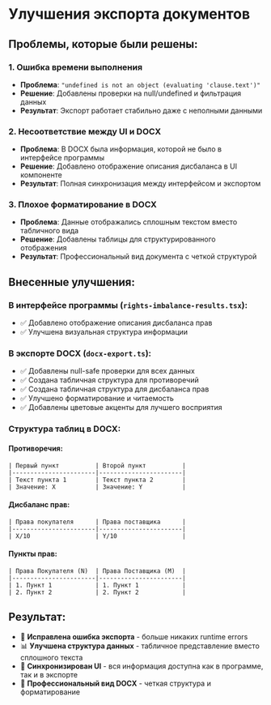 # Улучшения экспорта документов

## Проблемы, которые были решены:

### 1. **Ошибка времени выполнения**
- **Проблема**: `"undefined is not an object (evaluating 'clause.text')"`
- **Решение**: Добавлены проверки на null/undefined и фильтрация данных
- **Результат**: Экспорт работает стабильно даже с неполными данными

### 2. **Несоответствие между UI и DOCX**
- **Проблема**: В DOCX была информация, которой не было в интерфейсе программы
- **Решение**: Добавлено отображение описания дисбаланса в UI компоненте
- **Результат**: Полная синхронизация между интерфейсом и экспортом

### 3. **Плохое форматирование в DOCX**
- **Проблема**: Данные отображались сплошным текстом вместо табличного вида
- **Решение**: Добавлены таблицы для структурированного отображения
- **Результат**: Профессиональный вид документа с четкой структурой

## Внесенные улучшения:

### В интерфейсе программы (`rights-imbalance-results.tsx`):
- ✅ Добавлено отображение описания дисбаланса прав
- ✅ Улучшена визуальная структура информации

### В экспорте DOCX (`docx-export.ts`):
- ✅ Добавлены null-safe проверки для всех данных
- ✅ Создана табличная структура для противоречий
- ✅ Создана табличная структура для дисбаланса прав
- ✅ Улучшено форматирование и читаемость
- ✅ Добавлены цветовые акценты для лучшего восприятия

### Структура таблиц в DOCX:

#### Противоречия:
```
| Первый пункт          | Второй пункт          |
|-----------------------|-----------------------|
| Текст пункта 1        | Текст пункта 2        |
| Значение: X           | Значение: Y           |
```

#### Дисбаланс прав:
```
| Права покупателя      | Права поставщика      |
|-----------------------|-----------------------|
| X/10                  | Y/10                  |
```

#### Пункты прав:
```
| Права Покупателя (N)  | Права Поставщика (M)  |
|-----------------------|-----------------------|
| 1. Пункт 1            | 1. Пункт 1            |
| 2. Пункт 2            | 2. Пункт 2            |
```

## Результат:
- 🔧 **Исправлена ошибка экспорта** - больше никаких runtime errors
- 📊 **Улучшена структура данных** - табличное представление вместо сплошного текста
- 🎨 **Синхронизирован UI** - вся информация доступна как в программе, так и в экспорте
- 📄 **Профессиональный вид DOCX** - четкая структура и форматирование